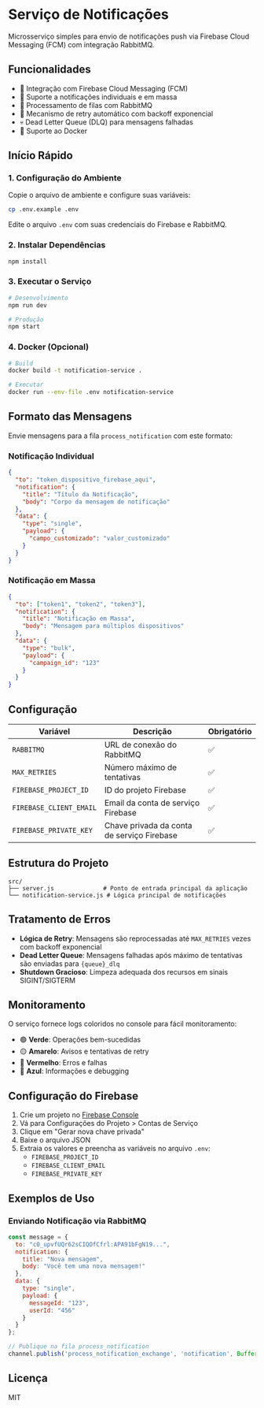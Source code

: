 # Serviço de Notificações

Microsserviço simples para envio de notificações push via Firebase Cloud Messaging (FCM) com integração RabbitMQ.

## Funcionalidades

- 🚀 Integração com Firebase Cloud Messaging (FCM)
- 📨 Suporte a notificações individuais e em massa
- 🐰 Processamento de filas com RabbitMQ
- 🔄 Mecanismo de retry automático com backoff exponencial
- 💀 Dead Letter Queue (DLQ) para mensagens falhadas
- 🐳 Suporte ao Docker

## Início Rápido

### 1. Configuração do Ambiente

Copie o arquivo de ambiente e configure suas variáveis:

```bash
cp .env.example .env
```

Edite o arquivo `.env` com suas credenciais do Firebase e RabbitMQ.

### 2. Instalar Dependências

```bash
npm install
```

### 3. Executar o Serviço

```bash
# Desenvolvimento
npm run dev

# Produção
npm start
```

### 4. Docker (Opcional)

```bash
# Build
docker build -t notification-service .

# Executar
docker run --env-file .env notification-service
```

## Formato das Mensagens

Envie mensagens para a fila `process_notification` com este formato:

### Notificação Individual
```json
{
  "to": "token_dispositivo_firebase_aqui",
  "notification": {
    "title": "Título da Notificação",
    "body": "Corpo da mensagem de notificação"
  },
  "data": {
    "type": "single",
    "payload": {
      "campo_customizado": "valor_customizado"
    }
  }
}
```

### Notificação em Massa
```json
{
  "to": ["token1", "token2", "token3"],
  "notification": {
    "title": "Notificação em Massa",
    "body": "Mensagem para múltiplos dispositivos"
  },
  "data": {
    "type": "bulk",
    "payload": {
      "campaign_id": "123"
    }
  }
}
```

## Configuração

| Variável | Descrição | Obrigatório |
|----------|-----------|-------------|
| `RABBITMQ` | URL de conexão do RabbitMQ | ✅ |
| `MAX_RETRIES` | Número máximo de tentativas | ✅ |
| `FIREBASE_PROJECT_ID` | ID do projeto Firebase | ✅ |
| `FIREBASE_CLIENT_EMAIL` | Email da conta de serviço Firebase | ✅ |
| `FIREBASE_PRIVATE_KEY` | Chave privada da conta de serviço Firebase | ✅ |

## Estrutura do Projeto

```
src/
├── server.js              # Ponto de entrada principal da aplicação
└── notification-service.js # Lógica principal de notificações
```

## Tratamento de Erros

- **Lógica de Retry**: Mensagens são reprocessadas até `MAX_RETRIES` vezes com backoff exponencial
- **Dead Letter Queue**: Mensagens falhadas após máximo de tentativas são enviadas para `{queue}_dlq`
- **Shutdown Gracioso**: Limpeza adequada dos recursos em sinais SIGINT/SIGTERM

## Monitoramento

O serviço fornece logs coloridos no console para fácil monitoramento:
- 🟢 **Verde**: Operações bem-sucedidas
- 🟡 **Amarelo**: Avisos e tentativas de retry  
- 🔴 **Vermelho**: Erros e falhas
- 🔵 **Azul**: Informações e debugging

## Configuração do Firebase

1. Crie um projeto no [Firebase Console](https://console.firebase.google.com/)
2. Vá para Configurações do Projeto > Contas de Serviço
3. Clique em "Gerar nova chave privada" 
4. Baixe o arquivo JSON
5. Extraia os valores e preencha as variáveis no arquivo `.env`:
   - `FIREBASE_PROJECT_ID`
   - `FIREBASE_CLIENT_EMAIL`
   - `FIREBASE_PRIVATE_KEY`

## Exemplos de Uso

### Enviando Notificação via RabbitMQ

```javascript
const message = {
  to: "c0_upvfUQr62sCIQOfCfrl:APA91bFgN19...",
  notification: {
    title: "Nova mensagem",
    body: "Você tem uma nova mensagem!"
  },
  data: {
    type: "single",
    payload: {
      messageId: "123",
      userId: "456"
    }
  }
};

// Publique na fila process_notification
channel.publish('process_notification_exchange', 'notification', Buffer.from(JSON.stringify(message)));
```

## Licença

MIT
